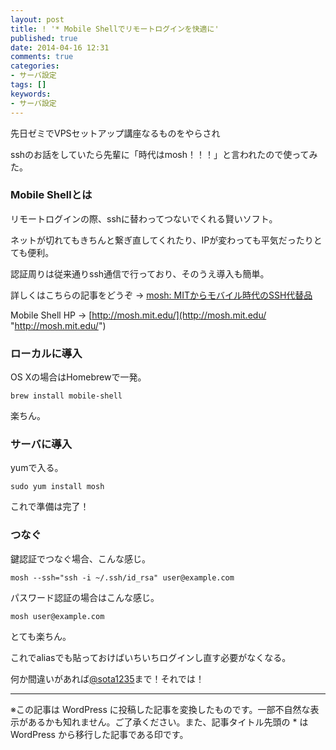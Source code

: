 ```yaml
---
layout: post
title: ! '* Mobile Shellでリモートログインを快適に'
published: true
date: 2014-04-16 12:31
comments: true
categories:
- サーバ設定
tags: []
keywords:
- サーバ設定
---
```

先日ゼミでVPSセットアップ講座なるものをやらされ

sshのお話をしていたら先輩に「時代はmosh！！！」と言われたので使ってみた。

### Mobile Shellとは

リモートログインの際、sshに替わってつないでくれる賢いソフト。

ネットが切れてもきちんと繋ぎ直してくれたり、IPが変わっても平気だったりとても便利。

認証周りは従来通りssh通信で行っており、そのうえ導入も簡単。

詳しくはこちらの記事をどうぞ → [mosh: MITからモバイル時代のSSH代替品](http://d.hatena.ne.jp/karasuyamatengu/20120411/1334092521 "mosh: MITからモバイル時代のSSH代替品")

Mobile Shell HP → [http://mosh.mit.edu/](http://mosh.mit.edu/ "http://mosh.mit.edu/")

### ローカルに導入

OS Xの場合はHomebrewで一発。

`brew install mobile-shell`

楽ちん。

### サーバに導入

yumで入る。

`sudo yum install mosh`

これで準備は完了！

### つなぐ

鍵認証でつなぐ場合、こんな感じ。

`mosh --ssh="ssh -i ~/.ssh/id_rsa" user@example.com`

パスワード認証の場合はこんな感じ。

`mosh user@example.com`

とても楽ちん。

これでaliasでも貼っておけばいちいちログインし直す必要がなくなる。

何か間違いがあれば[@sota1235](https://twitter.com/sota1235 "@sota1235")まで！それでは！

---
※この記事は WordPress に投稿した記事を変換したものです。一部不自然な表示があるかも知れません。ご了承ください。また、記事タイトル先頭の * は WordPress から移行した記事である印です。
